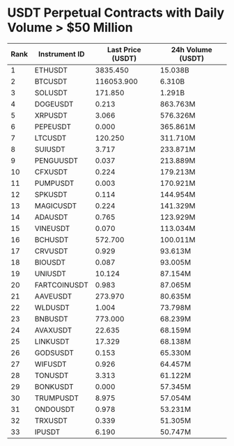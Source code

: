 # USDT Perpetual Contracts with Daily Volume > $50 Million

| Rank | Instrument ID | Last Price (USDT) | 24h Volume (USDT) |
|------|---------------|-------------------|-------------------|
| 1 | ETHUSDT | 3835.450 | 15.038B |
| 2 | BTCUSDT | 116053.900 | 6.310B |
| 3 | SOLUSDT | 171.850 | 1.291B |
| 4 | DOGEUSDT | 0.213 | 863.763M |
| 5 | XRPUSDT | 3.066 | 576.326M |
| 6 | PEPEUSDT | 0.000 | 365.861M |
| 7 | LTCUSDT | 120.250 | 311.710M |
| 8 | SUIUSDT | 3.717 | 233.871M |
| 9 | PENGUUSDT | 0.037 | 213.889M |
| 10 | CFXUSDT | 0.224 | 179.213M |
| 11 | PUMPUSDT | 0.003 | 170.921M |
| 12 | SPKUSDT | 0.114 | 144.954M |
| 13 | MAGICUSDT | 0.224 | 141.329M |
| 14 | ADAUSDT | 0.765 | 123.929M |
| 15 | VINEUSDT | 0.070 | 113.034M |
| 16 | BCHUSDT | 572.700 | 100.011M |
| 17 | CRVUSDT | 0.929 | 93.613M |
| 18 | BIOUSDT | 0.087 | 93.005M |
| 19 | UNIUSDT | 10.124 | 87.154M |
| 20 | FARTCOINUSDT | 0.983 | 87.065M |
| 21 | AAVEUSDT | 273.970 | 80.635M |
| 22 | WLDUSDT | 1.004 | 73.798M |
| 23 | BNBUSDT | 773.000 | 68.239M |
| 24 | AVAXUSDT | 22.635 | 68.159M |
| 25 | LINKUSDT | 17.329 | 68.138M |
| 26 | GODSUSDT | 0.153 | 65.330M |
| 27 | WIFUSDT | 0.926 | 64.457M |
| 28 | TONUSDT | 3.313 | 61.122M |
| 29 | BONKUSDT | 0.000 | 57.345M |
| 30 | TRUMPUSDT | 8.975 | 57.054M |
| 31 | ONDOUSDT | 0.978 | 53.231M |
| 32 | TRXUSDT | 0.339 | 51.305M |
| 33 | IPUSDT | 6.190 | 50.747M |
